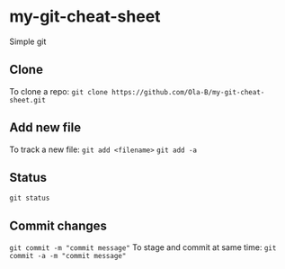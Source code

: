 # my-git-cheat-sheet
Simple git

## Clone
To clone a repo:
```git clone https://github.com/Ola-B/my-git-cheat-sheet.git```

## Add new file
To track a new file:
```git add <filename>```
```git add -a```

## Status
```git status```

## Commit changes
```git commit -m "commit message"```
To stage and commit at same time:
```git commit -a -m "commit message"```